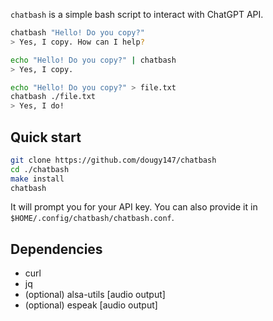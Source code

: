 `chatbash` is a simple bash script to interact with ChatGPT API.

```bash
chatbash "Hello! Do you copy?"
> Yes, I copy. How can I help?

echo "Hello! Do you copy?" | chatbash
> Yes, I copy.

echo "Hello! Do you copy?" > file.txt
chatbash ./file.txt
> Yes, I do!
```
## Quick start

```bash
git clone https://github.com/dougy147/chatbash
cd ./chatbash
make install
chatbash
```
It will prompt you for your API key. You can also provide it in `$HOME/.config/chatbash/chatbash.conf`.

## Dependencies

- curl
- jq
- (optional) alsa-utils [audio output]
- (optional) espeak [audio output]

